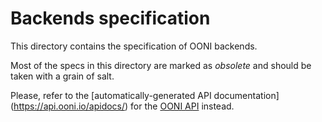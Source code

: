 # Backends specification

This directory contains the specification of OONI backends.

Most of the specs in this directory are marked as _obsolete_ and
should be taken with a grain of salt.

Please, refer to the [automatically-generated API documentation]
(https://api.ooni.io/apidocs/) for the
[OONI API](https://github.com/ooni/api) instead.
